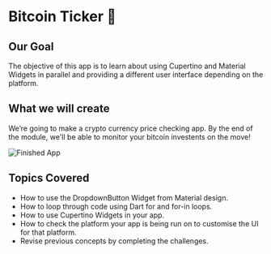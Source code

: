 

# Bitcoin Ticker 🤑

## Our Goal

The objective of this app is to learn about using Cupertino and Material Widgets in parallel and providing a different user interface depending on the platform.


## What we will create

We’re going to make a crypto currency price checking app. By the end of the module, we'll be able to monitor your bitcoin investents on the move!

![Finished App](https://github.com/londonappbrewery/Images/blob/master/bitcoin-flutter-demo.gif)

## Topics Covered

- How to use the DropdownButton Widget from Material design.
- How to loop through code using Dart for and for-in loops.
- How to use Cupertino Widgets in your app.
- How to check the platform your app is being run on to customise the UI for that platform.
- Revise previous concepts by completing the challenges.



